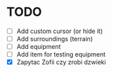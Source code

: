 # TODO
- [ ] Add custom cursor (or hide it)
- [ ] Add surroundings (terrain)
- [ ] Add equipment
- [ ] Add item for testing equipment
- [x] Zapytac Zofii czy zrobi dzwieki
